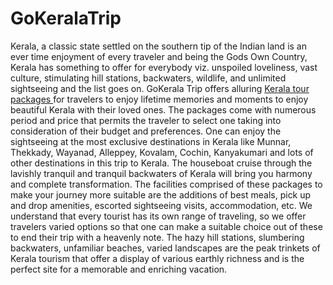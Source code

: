 # GoKeralaTrip
Kerala, a classic state settled on the southern tip of the Indian land is an ever time enjoyment of every traveler and being the Gods Own Country, Kerala has something to offer for everybody viz. unspoiled loveliness, vast culture, stimulating hill stations, backwaters, wildlife, and unlimited sightseeing and the list goes on. GoKerala Trip offers alluring <a href="https://www.gokeralatrip.com"> Kerala tour packages </a> for travelers to enjoy lifetime memories and moments to enjoy beautiful Kerala with their loved ones. The packages come with numerous period and price that permits the traveler to select one taking into consideration of their budget and preferences. One can enjoy the sightseeing at the most exclusive destinations in Kerala like Munnar, Thekkady, Wayanad, Alleppey, Kovalam, Cochin, Kanyakumari and lots of other destinations in this trip to Kerala. The houseboat cruise through the lavishly tranquil and tranquil backwaters of Kerala will bring you harmony and complete transformation. The facilities comprised of these packages to make your journey more suitable are the additions of best meals, pick up and drop amenities, escorted sightseeing visits, accommodation, etc. We understand that every tourist has its own range of traveling, so we offer travelers varied options so that one can make a suitable choice out of these to end their trip with a heavenly note. The hazy hill stations, slumbering backwaters, unfamiliar beaches, varied landscapes are the peak trinkets of Kerala tourism that offer a display of various earthly richness and is the perfect site for a memorable and enriching vacation. 

